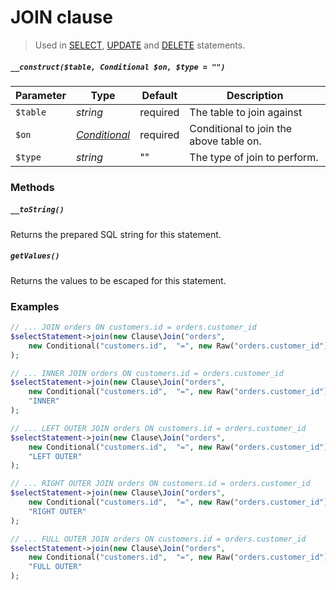 # JOIN clause

> Used in [SELECT](../Statement/SELECT.md), [UPDATE](../docs/Statement/UPDATE.md) and [DELETE](../Statement/DELETE.md) statements.

##### `__construct($table, Conditional $on, $type = "")`

Parameter  | Type                                   | Default  | Description
---------- | -------------------------------------- | -------- | -----------
`$table`   | *string*                               | required | The table to join against
`$on`      | *[Conditional](Clause/CONDITIONAL.md)* | required | Conditional to join the above table on.
`$type`    | *string*                               | ""       | The type of join to perform.

### Methods

##### `__toString()`
Returns the prepared SQL string for this statement.

##### `getValues()`
Returns the values to be escaped for this statement.

### Examples

```php
// ... JOIN orders ON customers.id = orders.customer_id
$selectStatement->join(new Clause\Join("orders",
    new Conditional("customers.id",  "=", new Raw("orders.customer_id"))
);

// ... INNER JOIN orders ON customers.id = orders.customer_id
$selectStatement->join(new Clause\Join("orders",
    new Conditional("customers.id",  "=", new Raw("orders.customer_id")),
    "INNER"
);

// ... LEFT OUTER JOIN orders ON customers.id = orders.customer_id
$selectStatement->join(new Clause\Join("orders",
    new Conditional("customers.id",  "=", new Raw("orders.customer_id")),
    "LEFT OUTER"
);

// ... RIGHT OUTER JOIN orders ON customers.id = orders.customer_id
$selectStatement->join(new Clause\Join("orders",
    new Conditional("customers.id",  "=", new Raw("orders.customer_id")),
    "RIGHT OUTER"
);

// ... FULL OUTER JOIN orders ON customers.id = orders.customer_id
$selectStatement->join(new Clause\Join("orders",
    new Conditional("customers.id",  "=", new Raw("orders.customer_id")),
    "FULL OUTER"
);
```
